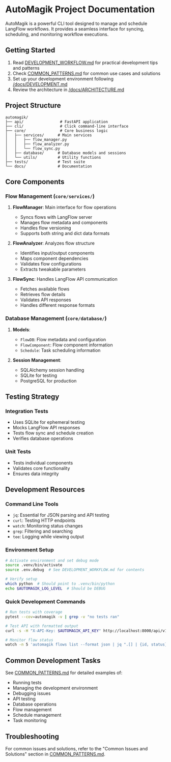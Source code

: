 # AutoMagik Project Documentation

AutoMagik is a powerful CLI tool designed to manage and schedule LangFlow workflows. It provides a seamless interface for syncing, scheduling, and monitoring workflow executions.

## Getting Started

1. Read [DEVELOPMENT_WORKFLOW.md](DEVELOPMENT_WORKFLOW.md) for practical development tips and patterns
2. Check [COMMON_PATTERNS.md](COMMON_PATTERNS.md) for common use cases and solutions
3. Set up your development environment following [/docs/DEVELOPMENT.md](/docs/DEVELOPMENT.md)
4. Review the architecture in [/docs/ARCHITECTURE.md](/docs/ARCHITECTURE.md)

## Project Structure

```
automagik/
├── api/                # FastAPI application
├── cli/                # Click command-line interface
├── core/               # Core business logic
│   ├── services/      # Main services
│   │   ├── flow_manager.py
│   │   ├── flow_analyzer.py
│   │   └── flow_sync.py
│   ├── database/      # Database models and sessions
│   └── utils/         # Utility functions
├── tests/             # Test suite
└── docs/              # Documentation
```

## Core Components

### Flow Management (`core/services/`)

1. **FlowManager**: Main interface for flow operations
   - Syncs flows with LangFlow server
   - Manages flow metadata and components
   - Handles flow versioning
   - Supports both string and dict data formats

2. **FlowAnalyzer**: Analyzes flow structure
   - Identifies input/output components
   - Maps component dependencies
   - Validates flow configurations
   - Extracts tweakable parameters

3. **FlowSync**: Handles LangFlow API communication
   - Fetches available flows
   - Retrieves flow details
   - Validates API responses
   - Handles different response formats

### Database Management (`core/database/`)

1. **Models**:
   - `FlowDB`: Flow metadata and configuration
   - `FlowComponent`: Flow component information
   - `Schedule`: Task scheduling information

2. **Session Management**:
   - SQLAlchemy session handling
   - SQLite for testing
   - PostgreSQL for production

## Testing Strategy

### Integration Tests
- Uses SQLite for ephemeral testing
- Mocks LangFlow API responses
- Tests flow sync and schedule creation
- Verifies database operations

### Unit Tests
- Tests individual components
- Validates core functionality
- Ensures data integrity

## Development Resources

### Command Line Tools
- `jq`: Essential for JSON parsing and API testing
- `curl`: Testing HTTP endpoints
- `watch`: Monitoring status changes
- `grep`: Filtering and searching
- `tee`: Logging while viewing output

### Environment Setup
```bash
# Activate environment and set debug mode
source .venv/bin/activate
source .env.debug  # See DEVELOPMENT_WORKFLOW.md for contents

# Verify setup
which python  # Should point to .venv/bin/python
echo $AUTOMAGIK_LOG_LEVEL  # Should be DEBUG
```

### Quick Development Commands
```bash
# Run tests with coverage
pytest --cov=automagik -v | grep -v "no tests ran"

# Test API with formatted output
curl -s -H "X-API-Key: $AUTOMAGIK_API_KEY" http://localhost:8000/api/v1/flows | jq .

# Monitor flow status
watch -n 5 'automagik flows list --format json | jq ".[] | {id, status}"'
```

## Common Development Tasks

See [COMMON_PATTERNS.md](COMMON_PATTERNS.md) for detailed examples of:
- Running tests
- Managing the development environment
- Debugging issues
- API testing
- Database operations
- Flow management
- Schedule management
- Task monitoring

## Troubleshooting

For common issues and solutions, refer to the "Common Issues and Solutions" section in [COMMON_PATTERNS.md](COMMON_PATTERNS.md).